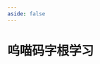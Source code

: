 ```yaml
---
aside: false
---
```

<script setup>
import Train from "../components/train/TrainZigen.vue"
import {high} from "./high.ts"
</script>

# 呜喵码字根学习

<Train zigenFont = "heiti-Unyaa" name = "Unyaa-code" :high />
